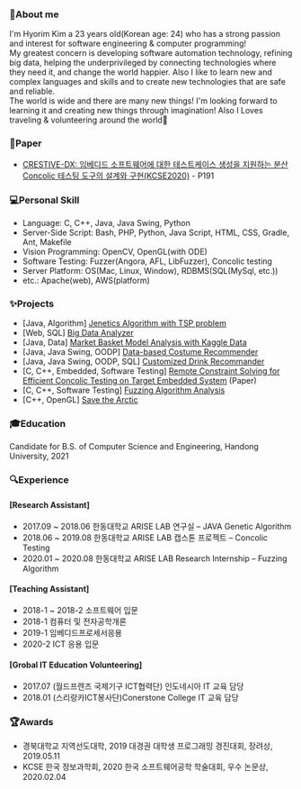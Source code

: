 ### 👋About me 
I'm Hyorim Kim a 23 years old(Korean age: 24) who has a strong passion and interest for software engineering & computer programming!    
My greatest concern is developing software automation technology, refining big data, helping the underprivileged by connecting technologies where they need it, and change the world happier.
Also I like to learn new and complex languages and skills and to create new technologies that are safe and reliable.    
The world is wide and there are many new things!
I'm looking forward to learning it and creating new things through imagination!
Also I Loves traveling & volunteering around the world:green_heart:

### :page_facing_up:Paper
- [CRESTIVE-DX: 임베디드 소프트웨어에 대한 테스트케이스 생성을 지원하는 분산 Concolic 테스팅 도구의 설계와 구현(KCSE2020)](http://sigsoft.or.kr/wp-content/plugins/uploadingdownloading-non-latin-filename/download.php?id=2506) - P191

### :computer:Personal Skill
- Language: C, C++, Java, Java Swing, Python
- Server-Side Script: Bash, PHP, Python, Java Script, HTML, CSS, Gradle, Ant, Makefile
- Vision Programming: OpenCV, OpenGL(with ODE)
- Software Testing: Fuzzer(Angora, AFL, LibFuzzer), Concolic testing
- Server Platform: OS(Mac, Linux, Window), RDBMS(SQL(MySql, etc.))
- etc.: Apache(web), AWS(platform)

### :sparkles:Projects
- [Java, Algorithm] [Jenetics Algorithm with TSP problem](https://github.com/Hyorm/TSP_Genetics)
- [Web, SQL] [Big Data Analyzer](https://github.com/Hyorm/Web)
- [Java, Data] [Market Basket Model Analysis with Kaggle Data](https://github.com/Hyorm/MBMAKD)
- [Java, Java Swing, OODP] [Data-based Costume Recommender](https://github.com/Hyorm/CLTRec_18)
- [Java, Java Swing, OODP, SQL] [Customized Drink Recommander](https://github.com/Hyorm/CDR)
- [C, C++, Embedded, Software Testing] [Remote Constraint Solving for Efficient Concolic Testing on Target Embedded System](https://github.com/ARISE-Handong/crestive) (Paper)
- [C, C++, Software Testing] [Fuzzing Algorithm Analysis](https://github.com/Hyorm/RA_fuzzing)
- [C++, OpenGL] [Save the Arctic](https://github.com/Hyorm/Save_the_Arctic)

### :mortar_board:Education
Candidate for B.S. of Computer Science and Engineering, Handong University, 2021

### :mag:Experience
#### [Research Assistant]
- 2017.09 ~ 2018.06 한동대학교 ARISE LAB 연구실 – JAVA Genetic Algorithm<br>
- 2018.06 ~ 2019.08 한동대학교 ARISE LAB 캡스톤 프로젝트 – Concolic Testing<br>
- 2020.01 ~ 2020.08 한동대학교 ARISE LAB Research Internship – Fuzzing Algorithm<br>
#### [Teaching Assistant]
- 2018-1 ~ 2018-2 소프트웨어 입문<br>
- 2018-1 컴퓨터 및 전자공학개론<br>
- 2019-1 임베디드프로세서응용<br>
- 2020-2 ICT 응용 입문<br>
#### [Grobal IT Education Volunteering]
- 2017.07 (월드프렌즈 국제기구 ICT협력단) 인도네시아 IT 교육 담당<br>
- 2018.01 (스리랑카ICT봉사단)Conerstone College IT 교육 담당

### :trophy:Awards
- 경북대학교 지역선도대학, 2019 대경권 대학생 프로그래밍 경진대회, 장려상, 2019.05.11<br>
- KCSE 한국 정보과학회, 2020 한국 소프트웨어공학 학술대회, 우수 논문상, 2020.02.04<br>
